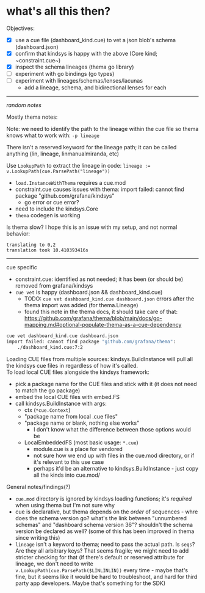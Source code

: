 # what's all this then? 

Objectives:
- [x] use a cue file (dashboard_kind.cue) to vet a json blob's schema (dashboard.json)
- [x] confirm that kindsys is happy with the above (Core kind; ~constraint.cue~)
- [x] inspect the schema lineages (thema go library)
- [ ] experiment with go bindings (go types)
- [ ] experiment with lineages/schemas/lenses/lacunas 
    - add a lineage, schema, and bidirectional lenses for each

------
_random notes_

Mostly thema notes:

Note: we need to identify the path to the lineage within the cue file so thema knows what to work with:
```-p lineage```

There isn't a reserved keyword for the lineage path; it can be called anything (lin, lineage, linmanualmiranda, etc)

Use `LookupPath` to extract the lineage in code:
```lineage := v.LookupPath(cue.ParsePath("lineage"))```

* `load.InstanceWithThema` requires a cue.mod
* constraint.cue causes issues with thema: import failed: cannot find package "github.com/grafana/kindsys"
    * go error or cue error?
* need to include the kindsys.Core
* `thema` codegen is working  

Is thema slow? I hope this is an issue with my setup, and not normal behavior:

```
translating to 0,2
translation took 10.410393416s
```

---

cue specific

* constraint.cue: identified as not needed; it has been (or should be) removed from grafana/kindsys
* `cue vet` is happy (dashboard.json && dashboard_kind.cue)
    * TODO: `cue vet dashboard_kind.cue dashboard.json` errors after the thema import was added (for thema.Lineage)
    - found this note in the thema docs, it should take care of that: https://github.com/grafana/thema/blob/main/docs/go-mapping.md#optional-populate-thema-as-a-cue-dependency

```bash
cue vet dashboard_kind.cue dashboard.json
import failed: cannot find package "github.com/grafana/thema":
    ./dashboard_kind.cue:7:2
```

Loading CUE files from multiple sources:
kindsys.BuildInstance  will pull all the kindsys cue files in regardless of how it's called.  
To load local CUE files alongside the kindsys framework:
- pick a package name for the CUE files and stick with it (it does not need to match the go package)
- embed the local CUE files with embed.FS 
- call kindsys.BuildInstance with args:
    * ctx (`*cue.Context`)
    * "package name from local .cue files" 
    * "package name or blank, nothing else works" 
        - I don't know what the difference between those options would be
    * LocalEmbeddedFS (most basic usage: `*.cue`) 
        - module.cue is a place for vendored 
        - not sure how we end up with files in the cue.mod directory, or if it's relevant to this use case
        - perhaps it'd be an alternative to kindsys.BuildInstance - just copy all the kinds into cue.mod/


General notes/findings(?)

- `cue.mod` directory is ignored by kindsys loading functions; it's _required_ when using thema but I'm not sure why
- cue is declarative, but thema depends on the _order_ of sequences - whre does the schema version go? what's the link between "unnumbered schemas" and "dashboard schema version 36"? shouldn't the schema version be declared as well? (some of this has been improved in thema since writing this)
- `lineage` isn't a keyword to thema; need to pass the actual path. Is `seqs`? Are they all arbitrary keys? That seems fragile; we might need to add stricter checking for that (if there's default or reserved attribute for lineage, we don't need to write `v.LookupPath(cue.ParsePath($LINLINLIN))` every time - maybe that's fine, but it seems like it would be hard to troubleshoot, and hard for third party app developers. Maybe that's something for the SDK)